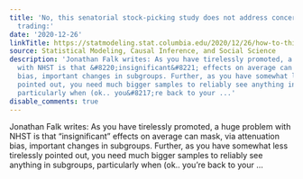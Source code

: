 ```yaml
---
title: 'No, this senatorial stock-picking study does not address concerns about insider
  trading:'
date: '2020-12-26'
linkTitle: https://statmodeling.stat.columbia.edu/2020/12/26/how-to-think-about-this-senatorial-stock-picking-study-it-does-not-address-specific-concerns-about-insider-trading/
source: Statistical Modeling, Causal Inference, and Social Science
description: 'Jonathan Falk writes: As you have tirelessly promoted, a huge problem
  with NHST is that &#8220;insignificant&#8221; effects on average can mask, via attenuation
  bias, important changes in subgroups. Further, as you have somewhat less tirelessly
  pointed out, you need much bigger samples to reliably see anything in subgroups,
  particularly when (ok.. you&#8217;re back to your ...'
disable_comments: true
---
```

Jonathan Falk writes: As you have tirelessly promoted, a huge problem with NHST is that &#8220;insignificant&#8221; effects on average can mask, via attenuation bias, important changes in subgroups. Further, as you have somewhat less tirelessly pointed out, you need much bigger samples to reliably see anything in subgroups, particularly when (ok.. you&#8217;re back to your ...